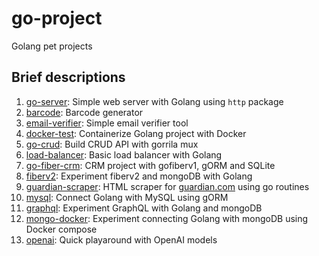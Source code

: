 # go-project

Golang pet projects

## Brief descriptions

1. [go-server](https://github.com/binh234/go-project/tree/main/go-server): Simple web server with Golang using `http` package
2. [barcode](https://github.com/binh234/go-project/tree/main/barcode): Barcode generator
3. [email-verifier](https://github.com/binh234/go-project/tree/main/go-crud): Simple email verifier tool
4. [docker-test](https://github.com/binh234/go-project/tree/main/docker-test): Containerize Golang project with Docker
5. [go-crud](https://github.com/binh234/go-project/tree/main/go-crud): Build CRUD API with gorrila mux
6. [load-balancer](https://github.com/binh234/go-project/tree/main/load-balancer): Basic load balancer with Golang
7. [go-fiber-crm](https://github.com/binh234/go-project/tree/main/go-fiber-crm): CRM project with gofiberv1, gORM and SQLite
8. [fiberv2](https://github.com/binh234/go-project/tree/main/fiberv2): Experiment fiberv2 and mongoDB with Golang
9. [guardian-scraper](https://github.com/binh234/go-project/tree/main/guradian-scraper): HTML scraper for [guardian.com](https://www.theguardian.com) using go routines
10. [mysql](https://github.com/binh234/go-project/tree/main/mysql): Connect Golang with MySQL using gORM
11. [graphql](https://github.com/binh234/go-project/tree/main/graphql): Experiment GraphQL with Golang and mongoDB
12. [mongo-docker](https://github.com/binh234/go-project/tree/main/mongo-docker): Experiment connecting Golang with mongoDB using Docker compose
13. [openai](https://github.com/binh234/go-project/tree/main/graphql): Quick playaround with OpenAI models
